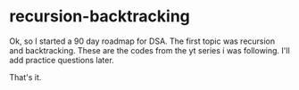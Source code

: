# recursion-backtracking

Ok, so I started a 90 day roadmap for DSA.
The first topic was recursion and backtracking.
These are the codes from the yt series i was following.
I'll add practice questions later.

That's it.
